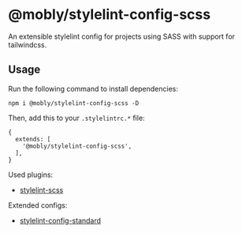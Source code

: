 # @mobly/stylelint-config-scss

An extensible stylelint config for projects using SASS with support for tailwindcss.

## Usage

Run the following command to install dependencies:

```
npm i @mobly/stylelint-config-scss -D
```

Then, add this to your `.stylelintrc.*` file:

```
{
  extends: [
    '@mobly/stylelint-config-scss',
  ],
}
```

Used plugins:
* [stylelint-scss](https://github.com/kristerkari/stylelint-scss)

Extended configs:
* [stylelint-config-standard](https://github.com/stylelint/stylelint-config-standard)

